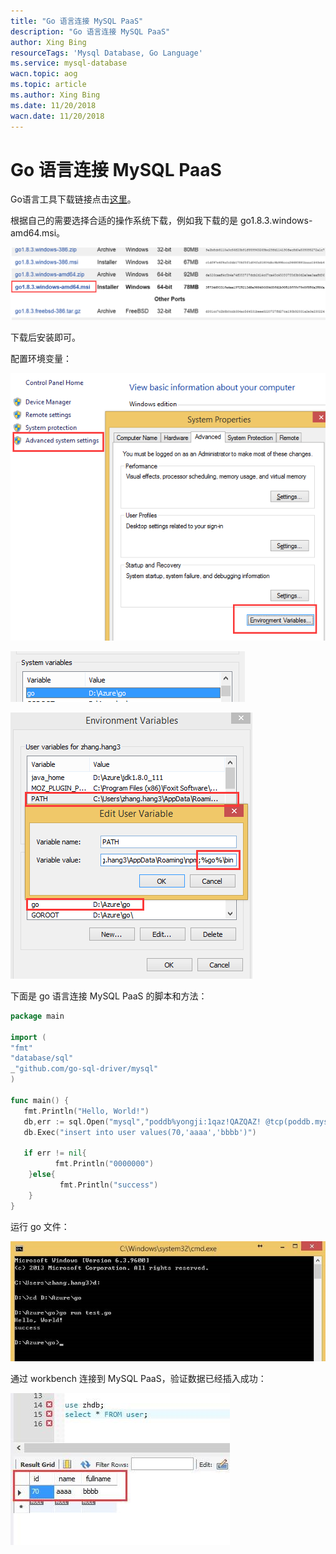 ```yaml
---
title: "Go 语言连接 MySQL PaaS"
description: "Go 语言连接 MySQL PaaS"
author: Xing Bing
resourceTags: 'Mysql Database, Go Language'
ms.service: mysql-database
wacn.topic: aog
ms.topic: article
ms.author: Xing Bing
ms.date: 11/20/2018
wacn.date: 11/20/2018
---
```


# Go 语言连接 MySQL PaaS

Go语言工具下载链接点击[这里](https://golang.org/dl/)。

根据自己的需要选择合适的操作系统下载，例如我下载的是 go1.8.3.windows-amd64.msi。

![01](media/aog-sql-database-howto-connect-mysql-pass-by-go-language/01.png "01")

下载后安装即可。

配置环境变量：

![02](media/aog-sql-database-howto-connect-mysql-pass-by-go-language/02.png "02")

![03](media/aog-sql-database-howto-connect-mysql-pass-by-go-language/03.png "03")

![04](media/aog-sql-database-howto-connect-mysql-pass-by-go-language/04.png "04")

下面是 go 语言连接 MySQL PaaS 的脚本和方法：

```go
package main

import (
"fmt"
"database/sql"
_"github.com/go-sql-driver/mysql"
)

func main() {
   fmt.Println("Hello, World!")
   db,err := sql.Open("mysql","poddb%yongji:1qaz!QAZQAZ! @tcp(poddb.mysqldb.chinacloudapi.cn:3306)/zhdb")
   db.Exec("insert into user values(70,'aaaa','bbbb')")

   if err != nil{
          fmt.Println("0000000")
    }else{
           fmt.Println("success")
    }
}
```

运行 go 文件：

![05](media/aog-sql-database-howto-connect-mysql-pass-by-go-language/05.jpg "05")

通过 workbench 连接到 MySQL PaaS，验证数据已经插入成功：

![06](media/aog-sql-database-howto-connect-mysql-pass-by-go-language/06.jpg "06")